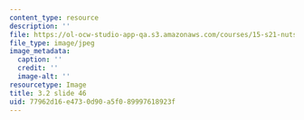 ```yaml
---
content_type: resource
description: ''
file: https://ol-ocw-studio-app-qa.s3.amazonaws.com/courses/15-s21-nuts-and-bolts-of-business-plans-january-iap-2014/77962d16e4730d90a5f089997618923f_Slide46.JPG
file_type: image/jpeg
image_metadata:
  caption: ''
  credit: ''
  image-alt: ''
resourcetype: Image
title: 3.2 slide 46
uid: 77962d16-e473-0d90-a5f0-89997618923f
---
```

